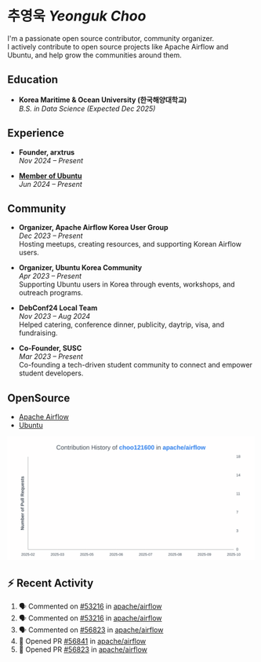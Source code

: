 # 추영욱 *Yeonguk Choo*

I'm a passionate open source contributor, community organizer.  
I actively contribute to open source projects like Apache Airflow and Ubuntu, and help grow the communities around them.  

## Education

- **Korea Maritime & Ocean University (한국해양대학교)**  
  *B.S. in Data Science (Expected Dec 2025)*  

## Experience
- **Founder, arxtrus**  
  _Nov 2024 – Present_  

- **[Member of Ubuntu](https://launchpad.net/~ubuntumembers)**  
  _Jun 2024 – Present_  


## Community

- **Organizer, Apache Airflow Korea User Group**  
  _Dec 2023 – Present_  
  Hosting meetups, creating resources, and supporting Korean Airflow users.

- **Organizer, Ubuntu Korea Community**  
  _Apr 2023 – Present_  
  Supporting Ubuntu users in Korea through events, workshops, and outreach programs.

- **DebConf24 Local Team**  
  _Nov 2023 – Aug 2024_  
  Helped catering, conference dinner, publicity, daytrip, visa, and fundraising.

- **Co-Founder, SUSC**  
  _Mar 2023 – Present_  
  Co-founding a tech-driven student community to connect and empower student developers.

## OpenSource
- [Apache Airflow](https://github.com/apache/airflow/pulls?q=is%3Apr+author%3Achoo121600+)
- [Ubuntu](https://launchpad.net/~choo121600)

![Contribution Graph](images/choo121600-apache-airflow-contribution-graph.svg)


## :zap: Recent Activity
<!--START_SECTION:activity-->
1. 🗣 Commented on [#53216](https://github.com/apache/airflow/pull/53216#issuecomment-3443534380) in [apache/airflow](https://github.com/apache/airflow)
2. 🗣 Commented on [#53216](https://github.com/apache/airflow/pull/53216#issuecomment-3430752276) in [apache/airflow](https://github.com/apache/airflow)
3. 🗣 Commented on [#56823](https://github.com/apache/airflow/pull/56823#issuecomment-3424593781) in [apache/airflow](https://github.com/apache/airflow)
4. 💪 Opened PR [#56841](undefined) in [apache/airflow](https://github.com/apache/airflow)
5. 💪 Opened PR [#56823](undefined) in [apache/airflow](https://github.com/apache/airflow)
<!--END_SECTION:activity-->
